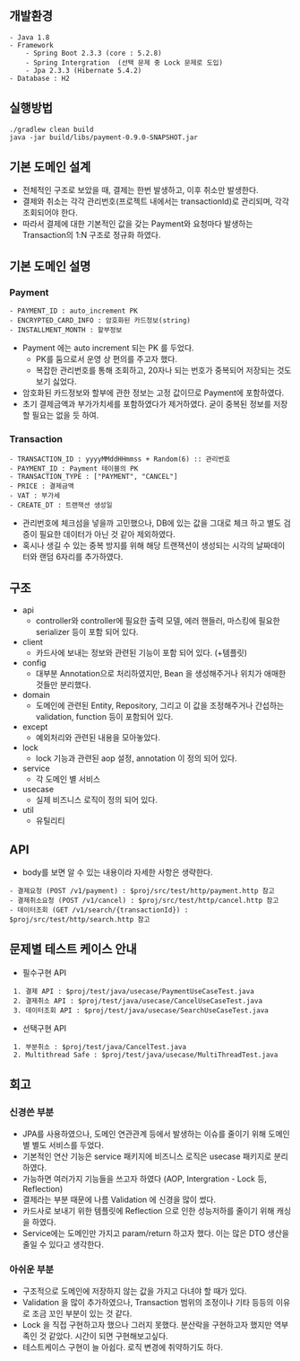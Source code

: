 ## 개발환경

```
- Java 1.8
- Framework
    - Spring Boot 2.3.3 (core : 5.2.8)
    - Spring Intergration  (선택 문제 중 Lock 문제로 도입)
    - Jpa 2.3.3 (Hibernate 5.4.2)
- Database : H2
```

## 실행방법
 ~~~
./gradlew clean build
java -jar build/libs/payment-0.9.0-SNAPSHOT.jar
 ~~~

## 기본 도메인 설계
 - 전체적인 구조로 보았을 때, 결제는 한번 발생하고, 이후 취소만 발생한다.
 - 결제와 취소는 각각 관리번호(프로젝트 내에서는 transactionId)로 관리되며, 각각 조회되어야 한다.
 - 따라서 결제에 대한 기본적인 값을 갖는 Payment와 요청마다 발생하는 Transaction의 1:N 구조로 정규화 하였다.

## 기본 도메인 설명
 ### Payment
 ~~~
 - PAYMENT_ID : auto_increment PK
 - ENCRYPTED_CARD_INFO : 암호화된 카드정보(string)
 - INSTALLMENT_MONTH : 할부정보
 ~~~
 - Payment 에는 auto increment 되는 PK 를 두었다.
    - PK를 둠으로서 운영 상 편의를 주고자 했다.
    - 복잡한 관리번호를 통해 조회하고, 20자나 되는 번호가 중복되어 저장되는 것도 보기 싫었다.
 - 암호화된 카드정보와 할부에 관한 정보는 고정 값이므로 Payment에 포함하였다.
 - 초기 결제금액과 부가가치세를 포함하였다가 제거하였다. 굳이 중복된 정보를 저장할 필요는 없을 듯 하여.
 
 ### Transaction
 ~~~
 - TRANSACTION_ID : yyyyMMddHHmmss + Random(6) :: 관리번호
 - PAYMENT_ID : Payment 테이블의 PK
 - TRANSACTION_TYPE : ["PAYMENT", "CANCEL"]
 - PRICE : 결제금액
 - VAT : 부가세
 - CREATE_DT : 트랜잭션 생성일 
 ~~~
 - 관리번호에 체크섬을 넣을까 고민했으나, DB에 있는 값을 그대로 체크 하고 별도 검증이 필요한 데이터가 아닌 것 같아 제외하였다.
 - 혹시나 생길 수 있는 중복 방지를 위해 해당 트랜잭션이 생성되는 시각의 날짜데이터와 랜덤 6자리를 추가하였다.  

## 구조
 - api
    - controller와 controller에 필요한 출력 모델, 에러 핸들러, 마스킹에 필요한 serializer 등이 포함 되어 있다.
 - client
    - 카드사에 보내는 정보와 관련된 기능이 포함 되어 있다. (+템플릿)
 - config
    - 대부분 Annotation으로 처리하였지만, Bean 을 생성해주거나 위치가 애매한 것들만 분리했다.
 - domain
    - 도메인에 관련된 Entity, Repository, 그리고 이 값을 조정해주거나 간섭하는 validation, function 등이 포함되어 있다.
 - except
    - 예외처리와 관련된 내용을 모아놓았다.
 - lock
    - lock 기능과 관련된 aop 설정, annotation 이 정의 되어 있다.
 - service
    - 각 도메인 별 서비스
 - usecase
    - 실제 비즈니스 로직이 정의 되어 있다.
 - util
    - 유틸리티


## API
 - body를 보면 알 수 있는 내용이라 자세한 사항은 생략한다.
 ~~~
 - 결제요청 (POST /v1/payment) : $proj/src/test/http/payment.http 참고
 - 결제취소요청 (POST /v1/cancel) : $proj/src/test/http/cancel.http 참고
 - 데이터조회 (GET /v1/search/{transactionId}) : $proj/src/test/http/search.http 참고
 ~~~

## 문제별 테스트 케이스 안내
- 필수구현 API
~~~
 1. 결제 API : $proj/test/java/usecase/PaymentUseCaseTest.java
 2. 결제취소 API : $proj/test/java/usecase/CancelUseCaseTest.java
 3. 데이터조회 API : $proj/test/java/usecase/SearchUseCaseTest.java
~~~
- 선택구현 API
~~~
 1. 부분취소 : $proj/test/java/CancelTest.java
 2. Multithread Safe : $proj/test/java/usecase/MultiThreadTest.java
~~~

## 회고
 ### 신경쓴 부분
 - JPA를 사용하였으나, 도메인 연관관계 등에서 발생하는 이슈를 줄이기 위해 도메인 별 별도 서비스를 두었다.
 - 기본적인 연산 기능은 service 패키지에 비즈니스 로직은 usecase 패키지로 분리하였다.
 - 가능하면 여러가지 기능들을 쓰고자 하였다 (AOP, Intergration - Lock 등, Reflection)
 - 결제라는 부분 때문에 나름 Validation 에 신경을 많이 썼다. 
 - 카드사로 보내기 위한 템플릿에 Reflection 으로 인한 성능저하를 줄이기 위해 캐싱을 하였다.
 - Service에는 도메인만 가지고 param/return 하고자 했다. 이는 많은 DTO 생산을 줄일 수 있다고 생각한다. 

 ### 아쉬운 부분
 - 구조적으로 도메인에 저장하지 않는 값을 가지고 다녀야 할 때가 있다.
 - Validation 을 많이 추가하였으나, Transaction 범위의 조정이나 기타 등등의 이유로 조금 꼬인 부분이 있는 것 같다.
 - Lock 을 직접 구현하고자 했으나 그러지 못했다. 분산락을 구현하고자 했지만 역부족인 것 같았다. 시간이 되면 구현해보고싶다.
 - 테스트케이스 구현이 늘 아쉽다. 로직 변경에 취약하기도 하다.
